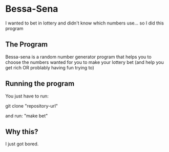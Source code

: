 # Bessa-Sena
I wanted to bet in lottery and didn't know which numbers use... so I did this program

## The Program

Bessa-sena is a random number generator program that helps you to choose the numbers wanted for you to make your lottery bet (and help you get rich OR problably having fun trying to)

## Running the program

You just have to run:

git clone "repository-url"

and run: "make bet"

## Why this?

I just got bored.
